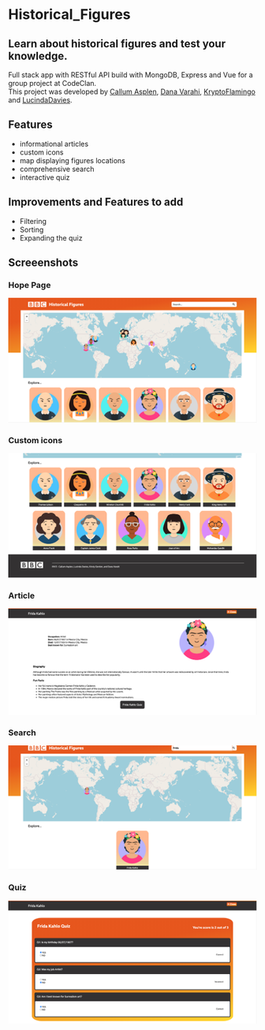 # Historical_Figures

## Learn about historical figures and test your knowledge.

Full stack app with RESTful API build with MongoDB, Express and Vue for a group project at CodeClan.  
This project was developed by [Callum Asplen](https://github.com/Casplen), [Dana Varahi](https://github.com/DanaVarahi), [KryptoFlamingo](https://github.com/KryptoFlamingo) and [LucindaDavies](https://github.com/LucindaDavies).

## Features

* informational articles
* custom icons
* map displaying figures locations
* comprehensive search
* interactive quiz

## Improvements and Features to add

* Filtering
* Sorting
* Expanding the quiz

## Screeenshots

### Hope Page
![home page](https://github.com/DanaVarahi/screenshots/blob/main/Historical-figures.png)

### Custom icons
![historical figures icons](https://github.com/DanaVarahi/screenshots/blob/main/icons.png)

### Article 
![Frida Khalo article](https://github.com/DanaVarahi/screenshots/blob/main/frida-khalo.png)

### Search 
![Interactive search](https://github.com/DanaVarahi/screenshots/blob/main/search.png)

### Quiz
![quiz](https://github.com/DanaVarahi/screenshots/blob/main/quiz.png)
